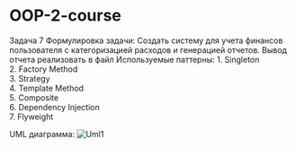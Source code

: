 # OOP-2-course
Задача 7
Формулировка задачи: Создать систему для учета финансов пользователя с категоризацией расходов и генерацией отчетов. Вывод отчета реализовать в файл
Используемые паттерны: 1. Singleton  
                       2. Factory Method  
                       3. Strategy  
                       4. Template Method  
                       5. Composite  
                       6. Dependency Injection  
                       7. Flyweight
                       
UML диаграмма:
![Uml1](https://github.com/user-attachments/assets/92425fdc-8580-447d-a3eb-fd9ca6d4458e)
